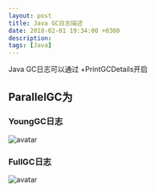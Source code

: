 ```yaml
---
layout: post
title: Java GC日志描述
date: 2018-02-01 19:34:00 +0300
description:
tags: [Java]
---
```


Java GC日志可以通过 +PrintGCDetails开启

## ParallelGC为

### YoungGC日志

![avatar](http://ww4.sinaimg.cn/large/6c8effc1tw1dmbux7knpoj.jpg)


### FullGC日志

![avatar](http://ww1.sinaimg.cn/large/6c8effc1tw1dmc55axrbsj.jpg)